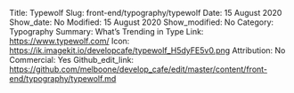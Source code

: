 Title: Typewolf
Slug: front-end/typography/typewolf
Date: 15 August 2020
Show_date: No
Modified: 15 August 2020
Show_modified: No
Category: Typography
Summary: What’s Trending in Type
Link: https://www.typewolf.com/
Icon: https://ik.imagekit.io/developcafe/typewolf_H5dyFE5v0.png
Attribution: No
Commercial: Yes
Github_edit_link: https://github.com/melboone/develop_cafe/edit/master/content/front-end/typography/typewolf.md